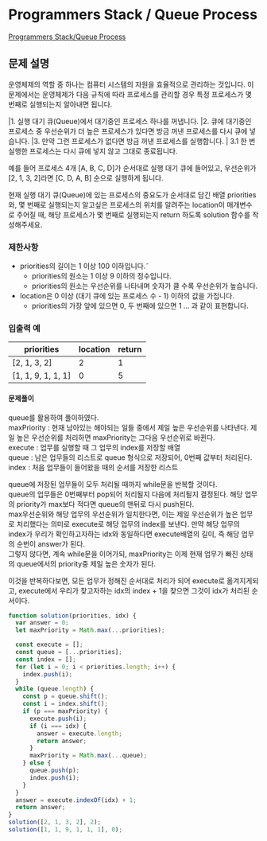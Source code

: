 # Programmers Stack / Queue Process

[Programmers Stack/Queue Process](https://school.programmers.co.kr/learn/courses/30/lessons/42587)

## 문제 설명

운영체제의 역할 중 하나는 컴퓨터 시스템의 자원을 효율적으로 관리하는 것입니다. 이 문제에서는 운영체제가 다음 규칙에 따라 프로세스를 관리할 경우 특정 프로세스가 몇 번째로 실행되는지 알아내면 됩니다.

|1. 실행 대기 큐(Queue)에서 대기중인 프로세스 하나를 꺼냅니다.
|2. 큐에 대기중인 프로세스 중 우선순위가 더 높은 프로세스가 있다면 방금 꺼낸 프로세스를 다시 큐에 넣습니다.
|3. 만약 그런 프로세스가 없다면 방금 꺼낸 프로세스를 실행합니다.
| 3.1 한 번 실행한 프로세스는 다시 큐에 넣지 않고 그대로 종료됩니다.

예를 들어 프로세스 4개 [A, B, C, D]가 순서대로 실행 대기 큐에 들어있고, 우선순위가 [2, 1, 3, 2]라면 [C, D, A, B] 순으로 실행하게 됩니다.

현재 실행 대기 큐(Queue)에 있는 프로세스의 중요도가 순서대로 담긴 배열 priorities와, 몇 번째로 실행되는지 알고싶은 프로세스의 위치를 알려주는 location이 매개변수로 주어질 때, 해당 프로세스가 몇 번째로 실행되는지 return 하도록 solution 함수를 작성해주세요.

### 제한사항

- priorities의 길이는 1 이상 100 이하입니다.˜
  - priorities의 원소는 1 이상 9 이하의 정수입니다.
  - priorities의 원소는 우선순위를 나타내며 숫자가 클 수록 우선순위가 높습니다.
- location은 0 이상 (대기 큐에 있는 프로세스 수 - 1) 이하의 값을 가집니다.
  - priorities의 가장 앞에 있으면 0, 두 번째에 있으면 1 … 과 같이 표현합니다.

### 입출력 예

| priorities         | location | return |
| ------------------ | -------- | ------ |
| [2, 1, 3, 2]       | 2        | 1      |
| [1, 1, 9, 1, 1, 1] | 0        | 5      |

#### 문제풀이

queue를 활용하여 풀이하였다.  
maxPriority : 현재 남아있는 해야되는 일들 중에서 제일 높은 우선순위를 나타낸다. 제일 높은 우선순위를 처리하면 maxPriority는 그다음 우선순위로 바뀐다.  
execute : 업무를 실행할 때 그 업무의 index를 저장할 배열  
queue : 남은 업무들의 리스트로 queue 형식으로 저장되어, 0번째 값부터 처리된다.  
index : 처음 업무들이 들어왔을 때의 순서를 저장한 리스트

queue에 저장된 업무들이 모두 처리될 때까지 while문을 반복할 것이다.  
queue의 업무들은 0번째부터 pop되어 처리될지 다음에 처리될지 결정된다. 해당 업무의 priority가 max보다 적다면 queue의 맨뒤로 다시 push된다.  
max우선순위와 해당 업무의 우선순위가 일치한다면, 이는 제일 우선순위가 높은 업무로 처리했다는 의미로 execute로 해당 업무의 index를 보낸다. 만약 해당 업무의 index가 우리가 확인하고자하는 idx와 동일하다면 execute배열의 길이, 즉 해당 업무의 순번이 answer가 된다.  
그렇지 않다면, 계속 while문을 이어가되, maxPriority는 이제 현재 업무가 빠진 상태의 queue에서의 priority중 제일 높은 숫자가 된다.

이것을 반복하다보면, 모든 업무가 정해진 순서대로 처리가 되어 execute로 옮겨지게되고, execute에서 우리가 찾고자하는 idx의 index + 1을 찾으면 그것이 idx가 처리된 순서이다.

```js
function solution(priorities, idx) {
  var answer = 0;
  let maxPriority = Math.max(...priorities);

  const execute = [];
  const queue = [...priorities];
  const index = [];
  for (let i = 0; i < priorities.length; i++) {
    index.push(i);
  }
  while (queue.length) {
    const p = queue.shift();
    const i = index.shift();
    if (p === maxPriority) {
      execute.push(i);
      if (i === idx) {
        answer = execute.length;
        return answer;
      }
      maxPriority = Math.max(...queue);
    } else {
      queue.push(p);
      index.push(i);
    }
  }
  answer = execute.indexOf(idx) + 1;
  return answer;
}
solution([2, 1, 3, 2], 2);
solution([1, 1, 9, 1, 1, 1], 0);
```
